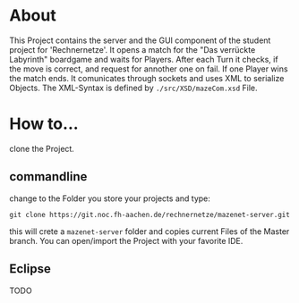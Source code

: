 # About

This Project contains the server and the GUI component of the student project
for 'Rechnernetze'. It opens a match for the "Das verrückte Labyrinth" boardgame
and waits for Players. After each Turn it checks, if the move is correct, and
request for annother one on fail. If one Player wins the match ends.
It comunicates through sockets and uses XML to serialize Objects.
The XML-Syntax is defined by  `./src/XSD/mazeCom.xsd` File.  

# How to...

clone the Project.

## commandline

change to the Folder you store your projects and type:

```
git clone https://git.noc.fh-aachen.de/rechnernetze/mazenet-server.git
```

this will crete a `mazenet-server` folder and copies current Files of the Master branch. You can open/import the Project with your favorite IDE.

## Eclipse

TODO